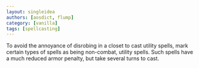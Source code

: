 ```yaml
---
layout: singleidea
authors: [aosdict, flump]
category: [vanilla]
tags: [spellcasting]
---
```

To avoid the annoyance of disrobing in a closet to cast utility spells, mark certain types of spells as being non-combat, utility spells. Such spells have a much reduced armor penalty, but take several turns to cast.

